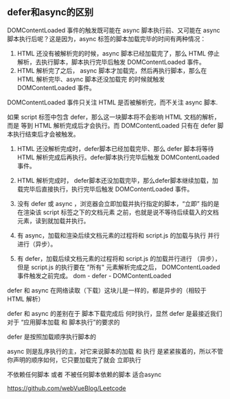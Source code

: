 ## defer和async的区别

DOMContentLoaded 事件的触发既可能在 async 脚本执行前、又可能在 async 脚本执行后呢？这是因为，async 标签的脚本加载完毕的时间有两种情况：

1. HTML 还没有被解析完的时候，async 脚本已经加载完了，那么 HTML 停止解析，去执行脚本，脚本执行完毕后触发 DOMContentLoaded 事件。
2. HTML 解析完了之后， async 脚本才加载完，然后再执行脚本，那么在 HTML 解析完毕、async 脚本还没加载完 的时候就触发 DOMContentLoaded 事件。

DOMContentLoaded 事件只关注 HTML 是否被解析完，而不关注 async 脚本.

如果 script 标签中包含 defer，那么这一块脚本将不会影响 HTML 文档的解析，而是 等到 HTML 解析完成后才会执行。而 DOMContentLoaded 只有在 defer 脚本执行结束后才会被触发。

1. HTML 还没解析完成时，defer脚本已经加载完毕、那么 defer 脚本将等待 HTML 解析完成后再执行。defer脚本执行完毕后触发 DOMContentLoaded事件。
2. HTML 解析完成时， defer脚本还没加载完毕，那么defer脚本继续加载，加载完毕后直接执行，执行完毕后触发 DOMContentLoaded 事件。

1. 没有 defer 或 async ，浏览器会立即加载并执行指定的脚本，“立即” 指的是在渲染该 script 标签之下的文档元素 之前，也就是说不等待后续载入的文档元素，读到就加载并执行。
2. 有 async，加载和渲染后续文档元素的过程将和 script.js 的加载与执行 并行进行（异步）。
3. 有 defer，加载后续文档元素的过程将和 script.js 的加载并行进行 （异步），但是 script.js 的执行要在 ”所有" 元素解析完成之后， DOMContentLoaded 事件触发之前完成。 dom - defer - DOMContentLoaded

defer 和 async 在网络读取（下载）这块儿是一样的，都是异步的（相较于 HTML 解析）

defer 和 async 的差别在于 脚本下载完成后 何时执行，显然 defer 是最接近我们对于 “应用脚本加载 和 脚本执行”的要求的

defer 是按照加载顺序执行脚本的

async 则是乱序执行的主，对它来说脚本的加载 和 执行 是紧紧挨着的，所以不管你声明的顺序如何，它只要加载完了就会 立即执行

不依赖任何脚本 或者 不被任何脚本依赖的脚本 适合async

https://github.com/webVueBlog/Leetcode